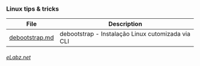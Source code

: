 
### Linux tips & tricks

| File | Description |
|------|-------------|
|[debootstrap.md](http://elabz.net/Unix/debootstrap)| debootstrap - Instalação Linux cutomizada via CLI |

###### [eLabz.net](https://elabz.net)
